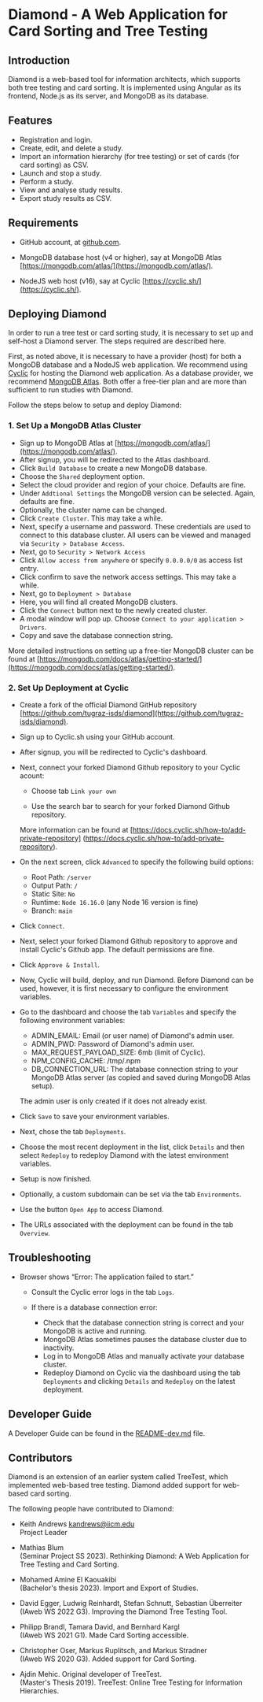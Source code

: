 
# Diamond - A Web Application for Card Sorting and Tree Testing



## Introduction

Diamond is a web-based tool for information architects, which supports
both tree testing and card sorting. It is implemented using Angular as
its frontend, Node.js as its server, and MongoDB as its database.



## Features

- Registration and login.
- Create, edit, and delete a study.
- Import an information hierarchy (for tree testing) or set of cards
  (for card sorting) as CSV.
- Launch and stop a study.
- Perform a study.
- View and analyse study results.
- Export study results as CSV.



## Requirements

- GitHub account, at [github.com](https://github.com/).

- MongoDB database host (v4 or higher), say at MongoDB Atlas
  [https://mongodb.com/atlas/](https://mongodb.com/atlas/).

- NodeJS web host (v16), say at Cyclic [https://cyclic.sh/](https://cyclic.sh/).



## Deploying Diamond

In order to run a tree test or card sorting study, it is necessary to
set up and self-host a Diamond server. The steps required are
described here.

First, as noted above, it is necessary to have a provider (host) for
both a MongoDB database and a NodeJS web application.  We recommend
using [Cyclic](https://cyclic.sh/) for hosting the Diamond web
application. As a database provider, we recommend [MongoDB
Atlas](https://mongodb.com/atlas/database). Both offer a free-tier
plan and are more than sufficient to run studies with Diamond.


Follow the steps below to setup and deploy Diamond:

### 1. Set Up a MongoDB Atlas Cluster

- Sign up to MongoDB Atlas at [https://mongodb.com/atlas/](https://mongodb.com/atlas/).
- After signup, you will be redirected to the Atlas dashboard.
- Click ```Build Database``` to create a new MongoDB database.
- Choose the ```Shared``` deployment option.
- Select the cloud provider and region of your choice. Defaults are fine.
- Under ```Addtional Settings``` the MongoDB version can be selected. Again, defaults are fine.
- Optionally, the cluster name can be changed.
- Click ```Create Cluster```. This may take a while.
- Next, specify a username and password. These credentials are used to connect to this database cluster. All users can be viewed and managed via ```Security > Database Access```.
- Next, go to ```Security > Network Access```
- Click ```Allow access from anywhere``` or specify ```0.0.0.0/0``` as access list entry.
- Click confirm to save the network access settings. This may take a while.
- Next, go to ```Deployment > Database```
- Here, you will find all created MongoDB clusters.
- Click the ```Connect``` button next to the newly created cluster.
- A modal window will pop up. Choose ```Connect to your application > Drivers```.
- Copy and save the database connection string.

More detailed instructions on setting up a free-tier MongoDB cluster
can be found at
[https://mongodb.com/docs/atlas/getting-started/](https://mongodb.com/docs/atlas/getting-started/).



### 2. Set Up Deployment at Cyclic

- Create a fork of the official Diamond GitHub repository
  [https://github.com/tugraz-isds/diamond](https://github.com/tugraz-isds/diamond).

- Sign up to Cyclic.sh using your GitHub account.

- After signup, you will be redirected to Cyclic's dashboard.

- Next, connect your forked Diamond Github repository to your Cyclic
  acount:

  + Choose tab ```Link your own```

  + Use the search bar to search for your forked Diamond Github repository.

  More information can be found at
  [https://docs.cyclic.sh/how-to/add-private-repository]
  (https://docs.cyclic.sh/how-to/add-private-repository).

- On the next screen, click ```Advanced``` to specify the following build options:
  + Root Path: ```/server```
  + Output Path: ```/```
  + Static Site: ```No``` 
  + Runtime: ```Node 16.16.0``` (any Node 16 version is fine)
  + Branch: ```main```

- Click ```Connect```.

- Next, select your forked Diamond Github repository to approve and
  install Cyclic's Github app. The default permissions are fine.

- Click ```Approve & Install```.

- Now, Cyclic will build, deploy, and run Diamond.
  Before Diamond can be used, however, it is first necessary to configure
  the environment variables.

- Go to the dashboard and choose the tab ```Variables``` and specify
  the following environment variables:
  + ADMIN_EMAIL: Email (or user name) of Diamond's admin user.
  + ADMIN_PWD: Password of Diamond's admin user.
  + MAX_REQUEST_PAYLOAD_SIZE: 6mb (limit of Cyclic).
  + NPM_CONFIG_CACHE: /tmp/.npm
  + DB_CONNECTION_URL: The database connection string to your MongoDB Atlas server
    (as copied and saved during MongoDB Atlas setup).

  The admin user is only created if it does not already exist.

- Click ```Save``` to save your environment variables.

- Next, chose the tab ```Deployments```.

- Choose the most recent deployment in the list, click ```Details```
  and then select ```Redeploy``` to redeploy Diamond with the latest
  environment variables.

- Setup is now finished.

- Optionally, a custom subdomain can be set via the tab ```Environments```.

- Use the button ```Open App``` to access Diamond.

- The URLs associated with the deployment can be found in the tab
  ```Overview```.



## Troubleshooting

- Browser shows “Error: The application failed to start.” 

  + Consult the Cyclic error logs in the tab ```Logs```.

  + If there is a database connection error:
    * Check that the database connection string is correct and your MongoDB is active and running.
    * MongoDB Atlas sometimes pauses the database cluster due to inactivity.
    * Log in to MongoDB Atlas and manually activate your database cluster.
    * Redeploy Diamond on Cyclic via the dashboard using the tab ```Deployments```
      and clicking ```Details``` and ```Redeploy``` on the latest deployment.



## Developer Guide
A Developer Guide can be found in the [README-dev.md](https://github.com/tugraz-isds/diamond/blob/main/README-dev.md) file.


## Contributors

Diamond is an extension of an earlier system called TreeTest, which
implemented web-based tree testing. Diamond added support for
web-based card sorting.


The following people have contributed to Diamond:

- Keith Andrews
  [kandrews@iicm.edu](mailto:kandrews@iicm.edu?subject=Rslidy)  
  Project Leader

- Mathias Blum  
  (Seminar Project SS 2023). Rethinking Diamond: A Web Application for 
  Tree Testing and Card Sorting.

- Mohamed Amine El Kaouakibi  
  (Bachelor's thesis 2023). Import and Export of Studies. 

- David Egger, Ludwig Reinhardt, Stefan Schnutt, Sebastian Überreiter  
  (IAweb WS 2022 G3). Improving the Diamond Tree Testing Tool.

- Philipp Brandl, Tamara David, and Bernhard Kargl  
  (IAweb WS 2021 G1). Made Card Sorting accessible.

- Christopher Oser, Markus Ruplitsch, and Markus Stradner  
  (IAweb WS 2020 G3). Added support for Card Sorting.

- Ajdin Mehic. Original developer of TreeTest.  
  (Master's Thesis 2019). TreeTest: Online Tree Testing for Information
  Hierarchies.


